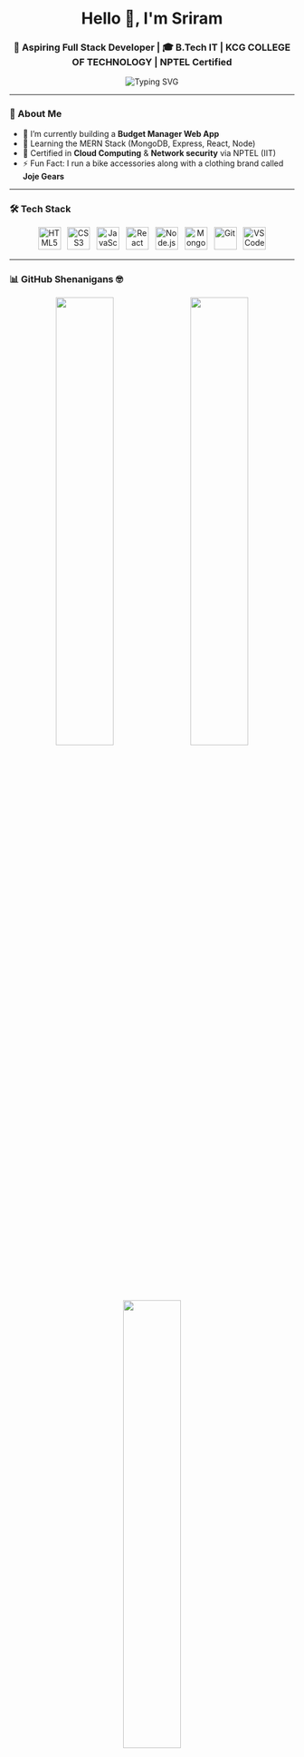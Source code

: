 <h1 align="center">Hello 👋, I'm Sriram</h1>
<h3 align="center">🚀 Aspiring Full Stack Developer | 🎓 B.Tech IT | KCG COLLEGE OF TECHNOLOGY | NPTEL Certified</h3>

<p align="center">
  <img src="https://readme-typing-svg.herokuapp.com?font=Fira+Code&size=24&pause=1000&color=007ACC&center=true&vCenter=true&width=500&lines=Code.+Ride.+Repeat.;Full+Stack+Developer+In+Progress;React+%7C+Node+%7C+MongoDB+Lover" alt="Typing SVG" />
</p>

---

### 🧠 About Me

- 🔭 I’m currently building a **Budget Manager Web App**
- 🌱 Learning the MERN Stack (MongoDB, Express, React, Node)
- 📜 Certified in **Cloud Computing** & **Network security** via NPTEL (IIT)
- ⚡ Fun Fact: I run a bike accessories along with a clothing brand called **Joje Gears**

---
### 🛠️ Tech Stack

<p align="center">
  <img src="https://cdn.jsdelivr.net/gh/devicons/devicon/icons/html5/html5-original.svg" height="40" alt="HTML5" />
  &nbsp;
  <img src="https://cdn.jsdelivr.net/gh/devicons/devicon/icons/css3/css3-original.svg" height="40" alt="CSS3" />
  &nbsp;
  <img src="https://cdn.jsdelivr.net/gh/devicons/devicon/icons/javascript/javascript-original.svg" height="40" alt="JavaScript" />
  &nbsp;
  <img src="https://cdn.jsdelivr.net/gh/devicons/devicon/icons/react/react-original.svg" height="40" alt="React" />
  &nbsp;
  <img src="https://cdn.jsdelivr.net/gh/devicons/devicon/icons/nodejs/nodejs-original.svg" height="40" alt="Node.js" />
  &nbsp;
  <img src="https://cdn.jsdelivr.net/gh/devicons/devicon/icons/mongodb/mongodb-original.svg" height="40" alt="MongoDB" />
  &nbsp;
  <img src="https://cdn.jsdelivr.net/gh/devicons/devicon/icons/git/git-original.svg" height="40" alt="Git" />
  &nbsp;
  <img src="https://cdn.jsdelivr.net/gh/devicons/devicon/icons/vscode/vscode-original.svg" height="40" alt="VS Code" />
</p>

---

### 📊 GitHub Shenanigans 🤓

<p align="center">
  <img src="https://github-readme-stats.vercel.app/api?username=sriram2907&show_icons=true&theme=radical&border_radius=20&hide_title=true&count_private=true&custom_title=🔥+My+Code+Playground" width="45%" />
  &nbsp;
  <img src="https://streak-stats.demolab.com/?user=sriram2907&theme=radical&border_radius=20&ring=F85D7F&fire=F85D7F&currStreakNum=F7A8B8&sideNums=F7A8B8" width="45%" />
</p>

<p align="center">
  <img src="https://github-readme-stats.vercel.app/api/top-langs/?username=sriram2907&layout=compact&theme=radical&langs_count=8&hide_title=true" width="45%" />
</p>

---

### 🧪 Contribution Heatmap 🔥

[![Sriram's Activity Graph](https://github-readme-activity-graph.vercel.app/graph?username=sriram2907&bg_color=1f1f1f&color=e84c88&line=f85d7f&point=f7a8b8&area=true&hide_border=true)](https://github.com/sriram2907)


---
CONTACT

<p align="center">
  <a href="mailto:sriramv1227@gmail.com" target="_blank">
    <img src="https://img.shields.io/badge/-D14836?style=for-the-badge&logo=gmail&logoColor=white&label=" height="40" title="Email" />
  </a>
  &nbsp;
  <a href="https://www.linkedin.com/in/sri-ram-92389425b" target="_blank">
    <img src="https://img.shields.io/badge/-0A66C2?style=for-the-badge&logo=linkedin&logoColor=white&label=" height="40" title="LinkedIn" />
  </a>
  &nbsp;
  <a href="https://github.com/sriram2907" target="_blank">
    <img src="https://img.shields.io/badge/-171515?style=for-the-badge&logo=github&logoColor=white&label=" height="40" title="GitHub" />
  </a>
  &nbsp;
  <a href="https://instagram.com/srixxam" target="_blank">
    <img src="https://img.shields.io/badge/-E4405F?style=for-the-badge&logo=instagram&logoColor=white&label=" height="40" title="Instagram" />
  </a>
</p>

---

<p align="center">
  <em>“Stay humble. Keep learning. Ride and Code.”</em>
</p>
